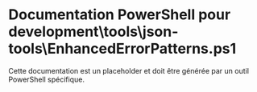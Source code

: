 # Documentation PowerShell pour development\tools\json-tools\EnhancedErrorPatterns.ps1

Cette documentation est un placeholder et doit être générée par un outil PowerShell spécifique.

